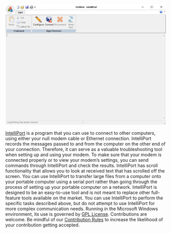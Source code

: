 ![IntelliPort.png](IntelliPort.png)

[IntelliPort](https://www.moga.doctor/#intelliport-top) is a program that you can use to connect to other computers, using either your null modem cable or Ethernet connection. IntelliPort records the messages passed to and from the computer on the other end of your connection. Therefore, it can serve as a valuable troubleshooting tool when setting up and using your modem. To make sure that your modem is connected properly or to view your modem’s settings, you can send commands through IntelliPort and check the results. IntelliPort has scroll functionality that allows you to look at received text that has scrolled off the screen. You can use IntelliPort to transfer large files from a computer onto your portable computer using a serial port rather than going through the process of setting up your portable computer on a network. IntelliPort is designed to be an easy-to-use tool and is not meant to replace other full-feature tools available on the market. You can use IntelliPort to perform the specific tasks described above, but do not attempt to use IntelliPort for more complex communication needs. Running in the Microsoft Windows environment, its use is governed by [GPL License](LICENSE). Contributions are welcome. Be mindful of our [Contribution Rules](CONTRIBUTING.md) to increase the likelihood of your contribution getting accepted.
